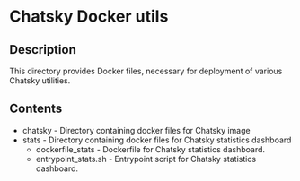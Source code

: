 # Chatsky Docker utils

## Description

This directory provides Docker files, necessary for deployment 
of various Chatsky utilities.

## Contents

* chatsky - Directory containing docker files for Chatsky image
* stats - Directory containing docker files for Chatsky statistics dashboard
    * dockerfile_stats - Dockerfile for Chatsky statistics dashboard.
    * entrypoint_stats.sh - Entrypoint script for Chatsky statistics dashboard.